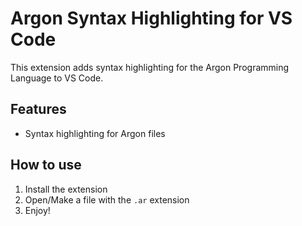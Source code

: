 # Argon Syntax Highlighting for VS Code

This extension adds syntax highlighting for the Argon Programming Language to VS Code.

## Features

- Syntax highlighting for Argon files

## How to use

1. Install the extension
2. Open/Make a file with the `.ar` extension
3. Enjoy!
